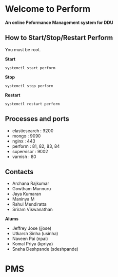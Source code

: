 # Welcome to Perform
**An online Peformance Management system for DDU**

## How to Start/Stop/Restart Perform

You must be root.

**Start**
```
systemctl start perform
```

**Stop**
```
systemctl stop perform
```

**Restart**

```
systemctl restart perform
```

## Processes and ports
 - elasticsearch                           : 9200
 - mongo                                   : 9090
 - nginx                                   : 443
 - perform                                 : 81, 82, 83, 84
 - supervisor                              : 9002 
 - varnish                                 : 80


## Contacts
 - Archana Rajkumar
 - Gowtham Munnuru
 - Jaya Kumaran
 - Maninya M
 - Rahul Mendiratta
 - Sriram Viswanathan

**Alums**
 - Jeffrey Jose (jjose)
 - Utkarsh Sinha (usinha)
 - Naveen Pai (npai)
 - Komal Priya (kpriya)
 - Sneha Deshpande (sdeshpande)
# PMS
